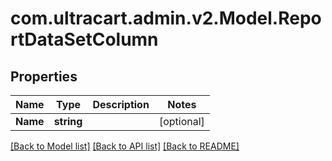 # com.ultracart.admin.v2.Model.ReportDataSetColumn
## Properties

Name | Type | Description | Notes
------------ | ------------- | ------------- | -------------
**Name** | **string** |  | [optional] 


[[Back to Model list]](../README.md#documentation-for-models) [[Back to API list]](../README.md#documentation-for-api-endpoints) [[Back to README]](../README.md)


